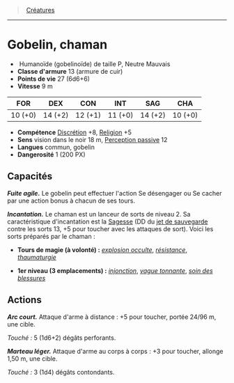 ﻿---
!Monster
Family: MonsterHD
Type: Humanoïde (gobelinoïde)
Size: P
Alignment: Neutre Mauvais
ArmorClass: 13 (armure de cuir)
HitPoints: 27 (6d6+6)
Speed: 9 m
Strength: 10 (+0)
Dexterity: 14 (+2)
Constitution: 12 (+1)
Intelligence: 11 (+0)
Wisdom: 14 (+2)
Charisma: 10 (+0)
Skills: '[Discrétion](hd_abilities_dexterity_discretion.md) +8, [Religion](hd_abilities_intelligence_religion.md) +5'
Senses: vision dans le noir 18 m, [Perception passive](hd_abilities_dexterity_perception_passive.md) 12
Languages: commun, gobelin
Challenge: 1 (200 PX)
Id: monsters_hd.md#gobelin-chaman
ParentLink: monsters_hd.md#créatures
Name: Gobelin, chaman
ParentName: Créatures
NameLevel: 1
Attributes: {}
---
> [Créatures](hd_monsters.md)

---

# Gobelin, chaman

-  Humanoïde (gobelinoïde) de taille P, Neutre Mauvais
- **Classe d'armure** 13 (armure de cuir)
- **Points de vie** 27 (6d6+6)
- **Vitesse** 9 m

|FOR|DEX|CON|INT|SAG|CHA|
|---|---|---|---|---|---|
|10 (+0)|14 (+2)|12 (+1)|11 (+0)|14 (+2)|10 (+0)|

- **Compétence** [Discrétion](hd_abilities_dexterity_discretion.md) +8, [Religion](hd_abilities_intelligence_religion.md) +5
- **Sens** vision dans le noir 18 m, [Perception passive](hd_abilities_dexterity_perception_passive.md) 12
- **Langues** commun, gobelin
- **Dangerosité** 1 (200 PX)

## Capacités

**_Fuite agile._** Le gobelin peut effectuer l'action Se désengager ou Se cacher par une action bonus à chacun de ses tours.

**_Incantation._** Le chaman est un lanceur de sorts de niveau 2. Sa caractéristique d'incantation est la [Sagesse](hd_abilities_wisdom.md) (DD du [jet de sauvegarde](hd_abilities_jets_de_sauvegarde.md) contre les sorts 13, +5 pour toucher avec les attaques de sort). Voici les sorts préparés par le chaman :

* **Tours de magie (à volonté) :** _[explosion occulte](hd_spells_explosion_occulte.md)_, _[résistance](hd_spells_resistance.md)_, _[thaumaturgie](hd_spells_thaumaturgie.md)_

* **1er niveau (3 emplacements) :** _[injonction](hd_spells_injonction.md)_, _[vague tonnante](hd_spells_vague_tonnante.md)_, _[soin des blessures](hd_spells_soin_des_blessures.md)_

## Actions

**_Arc court._** Attaque d'arme à distance : +5 pour toucher, portée 24/96 m, une cible.

_Touché :_ 5 (1d6+2) dégâts perforants.

**_Marteau léger._** Attaque d'arme au corps à corps : +3 pour toucher, allonge 1,50 m, une cible.

_Touché :_ 3 (1d4) dégâts contondants.

